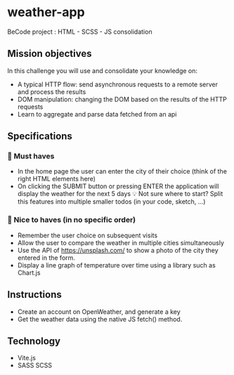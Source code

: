 # weather-app
BeCode project : HTML - SCSS - JS consolidation

## Mission objectives

In this challenge you will use and consolidate your knowledge on:

- A typical HTTP flow: send asynchronous requests to a remote server and process the results
- DOM manipulation: changing the DOM based on the results of the HTTP requests
- Learn to aggregate and parse data fetched from an api

## Specifications

### 🌱 Must haves
- In the home page the user can enter the city of their choice (think of the right HTML elements here)
- On clicking the SUBMIT button or pressing ENTER the application will display the weather for the next 5 days
💡 Not sure where to start? Split this features into multiple smaller todos (in your code, sketch, ...)

### 🌼 Nice to haves (in no specific order)
- Remember the user choice on subsequent visits
- Allow the user to compare the weather in multiple cities simultaneously
- Use the API of https://unsplash.com/ to show a photo of the city they entered in the form.
- Display a line graph of temperature over time using a library such as Chart.js

## Instructions
- Create an account on OpenWeather, and generate a key
- Get the weather data using the native JS fetch() method.


## Technology

- Vite.js
- SASS SCSS

